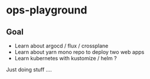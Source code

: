 # ops-playground


## Goal
- Learn about argocd / flux / crossplane
- Learn about yarn mono repo to deploy two web apps
- Learn kubernetes with kustomize / helm ?

Just doing stuff .... 
